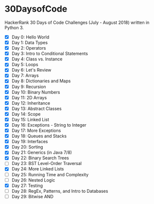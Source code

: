 30DaysofCode
============
HackerRank 30 Days of Code Challenges (July - August 2018) written in Python 3.

- [x] Day 0: Hello World
- [x] Day 1: Data Types
- [x] Day 2: Operators
- [x] Day 3: Intro to Conditional Statements
- [x] Day 4: Class vs. Instance
- [x] Day 5: Loops
- [x] Day 6: Let's Review
- [x] Day 7: Arrays
- [x] Day 8: Dictionaries and Maps
- [x] Day 9: Recursion
- [x] Day 10: Binary Numbers
- [x] Day 11: 2D Arrays
- [x] Day 12: Inheritance
- [x] Day 13: Abstract Classes
- [x] Day 14: Scope
- [x] Day 15: Linked List
- [x] Day 16: Exceptions - String to Integer
- [x] Day 17: More Exceptions
- [x] Day 18: Queues and Stacks
- [x] Day 19: Interfaces
- [x] Day 20: Sorting
- [x] Day 21: Generics (in Java 7/8)
- [x] Day 22: Binary Search Trees
- [ ] Day 23: BST Level-Order Traversal
- [x] Day 24: More Linked Lists
- [ ] Day 25: Running Time and Complexity
- [ ] Day 26: Nested Logic
- [x] Day 27: Testing
- [ ] Day 28: RegEx, Patterns, and Intro to Databases
- [ ] Day 29: Bitwise AND
